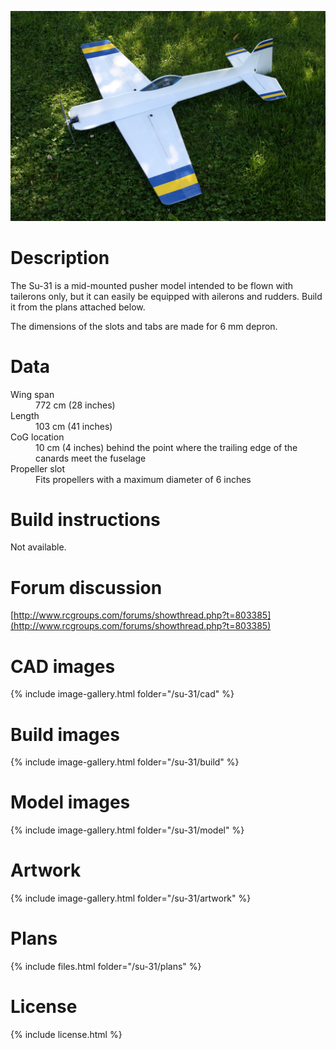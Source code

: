 ![Sukhoi Su-31](./3766199154_f6900d128f_k.jpg)

# Description

The Su-31 is a mid-mounted pusher model intended to be flown with tailerons only, but it can easily be equipped with ailerons and rudders. Build it from the plans attached below.

The dimensions of the slots and tabs are made for 6 mm depron.

# Data

<dl>
  <dt>Wing span</dt>
  <dd>772 cm (28 inches)</dd>
  <dt>Length</dt>
  <dd>103 cm (41 inches)</dd>
  <dt>CoG location</dt>
  <dd>10 cm (4 inches) behind the point where the trailing edge of the canards meet the fuselage</dd>
  <dt>Propeller slot</dt>
  <dd>Fits propellers with a maximum diameter of 6 inches</dd>
</dl>

# Build instructions

Not available.

# Forum discussion

[http://www.rcgroups.com/forums/showthread.php?t=803385](http://www.rcgroups.com/forums/showthread.php?t=803385)

# CAD images

{% include image-gallery.html folder="/su-31/cad" %}

# Build images

{% include image-gallery.html folder="/su-31/build" %}

# Model images

{% include image-gallery.html folder="/su-31/model" %}

# Artwork

{% include image-gallery.html folder="/su-31/artwork" %}

# Plans

{% include files.html folder="/su-31/plans" %}

# License

{% include license.html %}
